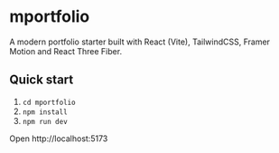 # mportfolio

A modern portfolio starter built with React (Vite), TailwindCSS, Framer Motion and React Three Fiber.

## Quick start

1. `cd mportfolio`
2. `npm install`
3. `npm run dev`

Open http://localhost:5173
